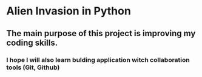# Alien Invasion in Python

## The main purpose of this project is improving my coding skills.

### I hope I will also learn bulding application witch collaboration tools (Git, Github)
